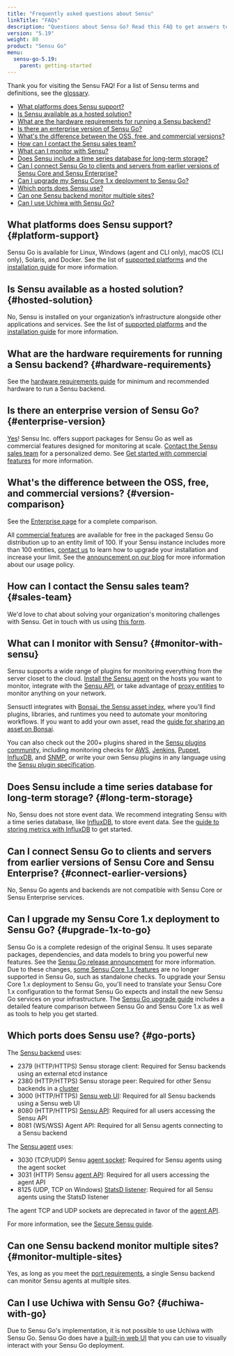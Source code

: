 ```yaml
---
title: "Frequently asked questions about Sensu"
linkTitle: "FAQs"
description: "Questions about Sensu Go? Read this FAQ to get answers to questions about what platforms Sensu supports and what you can monitor with Sensu."
version: "5.19"
weight: 80
product: "Sensu Go"
menu:
  sensu-go-5.19:
    parent: getting-started
---
```


Thank you for visiting the Sensu FAQ!
For a list of Sensu terms and definitions, see the [glossary][7].

- [What platforms does Sensu support?](#platform-support)
- [Is Sensu available as a hosted solution?](#hosted-solution)
- [What are the hardware requirements for running a Sensu backend?](#hardware-requirements)
- [Is there an enterprise version of Sensu Go?](#enterprise-version)
- [What's the difference between the OSS, free, and commercial versions?](#version-comparison)
- [How can I contact the Sensu sales team?](#sales-team)
- [What can I monitor with Sensu?](#monitor-with-sensu)
- [Does Sensu include a time series database for long-term storage?](#long-term-storage)
- [Can I connect Sensu Go to clients and servers from earlier versions of Sensu Core and Sensu Enterprise?](#connect-earlier-versions)
- [Can I upgrade my Sensu Core 1.x deployment to Sensu Go?](#upgrade-1x-to-go)
- [Which ports does Sensu use?](#go-ports)
- [Can one Sensu backend monitor multiple sites?](#monitor-multiple-sites)
- [Can I use Uchiwa with Sensu Go?](#uchiwa-with-go)


## What platforms does Sensu support? {#platform-support}

Sensu Go is available for Linux, Windows (agent and CLI only), macOS (CLI only), Solaris, and Docker.
See the list of [supported platforms][1] and the [installation guide][2] for more information.

## Is Sensu available as a hosted solution? {#hosted-solution}

No, Sensu is installed on your organization’s infrastructure alongside other applications and services.
See the list of [supported platforms][1] and the [installation guide][2] for more information.

## What are the hardware requirements for running a Sensu backend? {#hardware-requirements}

See the [hardware requirements guide][5] for minimum and recommended hardware to run a Sensu backend.

## Is there an enterprise version of Sensu Go? {#enterprise-version}

[Yes][31]! Sensu Inc. offers support packages for Sensu Go as well as commercial features designed for monitoring at scale.
[Contact the Sensu sales team][6] for a personalized demo.
See [Get started with commercial features][28] for more information.

## What's the difference between the OSS, free, and commercial versions? {#version-comparison}

See the [Enterprise page][30] for a complete comparison. 

All [commercial features][28] are available for free in the packaged Sensu Go distribution up to an entity limit of 100.
If your Sensu instance includes more than 100 entities, [contact us][36] to learn how to upgrade your installation and increase your limit.
See the [announcement on our blog][34] for more information about our usage policy.

## How can I contact the Sensu sales team? {#sales-team}

We'd love to chat about solving your organization's monitoring challenges with Sensu.
Get in touch with us using [this form][6].

## What can I monitor with Sensu? {#monitor-with-sensu}

Sensu supports a wide range of plugins for monitoring everything from the server closet to the cloud.
[Install the Sensu agent][8] on the hosts you want to monitor, integrate with the [Sensu API][9], or take advantage of [proxy entities][10] to monitor anything on your network.

Sensuctl integrates with [Bonsai, the Sensu asset index][32], where you’ll find plugins, libraries, and runtimes you need to automate your monitoring workflows.
If you want to add your own asset, read the [guide for sharing an asset on Bonsai][33].

You can also check out the 200+ plugins shared in the [Sensu plugins community][11], including monitoring checks for [AWS][13], [Jenkins][14], [Puppet][15], [InfluxDB][16], and [SNMP][17], or write your own Sensu plugins in any language using the [Sensu plugin specification][12].

## Does Sensu include a time series database for long-term storage? {#long-term-storage}

No, Sensu does not store event data.
We recommend integrating Sensu with a time series database, like [InfluxDB][19], to store event data.
See the [guide to storing metrics with InfluxDB][18] to get started.

## Can I connect Sensu Go to clients and servers from earlier versions of Sensu Core and Sensu Enterprise? {#connect-earlier-versions}

No, Sensu Go agents and backends are not compatible with Sensu Core or Sensu Enterprise services.

## Can I upgrade my Sensu Core 1.x deployment to Sensu Go? {#upgrade-1x-to-go}

Sensu Go is a complete redesign of the original Sensu.
It uses separate packages, dependencies, and data models to bring you powerful new features.
See the [Sensu Go release announcement][3] for more information.
Due to these changes, [some Sensu Core 1.x features][4] are no longer supported in Sensu Go, such as standalone checks.
To upgrade your Sensu Core 1.x deployment to Sensu Go, you'll need to translate your Sensu Core 1.x configuration to the format Sensu Go expects and install the new Sensu Go services on your infrastructure.
The [Sensu Go upgrade guide][4] includes a detailed feature comparison between Sensu Go and Sensu Core 1.x as well as tools to help you get started.

## Which ports does Sensu use? {#go-ports}

The [Sensu backend][25] uses:

- 2379 (HTTP/HTTPS) Sensu storage client: Required for Sensu backends using an external etcd instance
- 2380 (HTTP/HTTPS) Sensu storage peer: Required for other Sensu backends in a [cluster][27]
- 3000 (HTTP/HTTPS) [Sensu web UI][24]: Required for all Sensu backends using a Sensu web UI
- 8080 (HTTP/HTTPS) [Sensu API][9]: Required for all users accessing the Sensu API
- 8081 (WS/WSS) Agent API: Required for all Sensu agents connecting to a Sensu backend

The [Sensu agent][26] uses:

- 3030 (TCP/UDP) Sensu [agent socket][21]: Required for Sensu agents using the agent socket
- 3031 (HTTP) Sensu [agent API][21]: Required for all users accessing the agent API
- 8125 (UDP, TCP on Windows) [StatsD listener][23]: Required for all Sensu agents using the StatsD listener

The agent TCP and UDP sockets are deprecated in favor of the [agent API][21].

For more information, see the [Secure Sensu guide][20].

## Can one Sensu backend monitor multiple sites? {#monitor-multiple-sites}

Yes, as long as you meet the [port requirements][37], a single Sensu backend can monitor Sensu agents at multiple sites.

## Can I use Uchiwa with Sensu Go? {#uchiwa-with-go}

Due to Sensu Go's implementation, it is not possible to use Uchiwa with Sensu Go.
Sensu Go does have a [built-in web UI][29] that you can use to visually interact with your Sensu Go deployment.

[1]: ../../platforms/
[2]: ../../installation/install-sensu/
[3]: https://blog.sensu.io/sensu-go-is-here/
[4]: ../../installation/upgrade/#migrate-to-sensu-go-from-sensu-core-1-x
[5]: ../../installation/recommended-hardware/
[6]: https://sensu.io/sales/
[7]: ../../learn/glossary/
[8]: ../../installation/install-sensu#install-sensu-agents
[9]: ../../api/overview/
[10]: ../../reference/entities/#proxy-entities
[11]: https://github.com/sensu-plugins/
[12]: https://docs.sensu.io/plugins/1.0/reference/#the-sensu-plugin-specification
[13]: https://github.com/sensu-plugins/sensu-plugins-aws/
[14]: https://github.com/sensu-plugins/sensu-plugins-jenkins/
[15]: https://github.com/sensu-plugins/sensu-plugins-puppet/
[16]: https://github.com/sensu-plugins/sensu-plugins-influxdb/
[17]: https://github.com/sensu-plugins/sensu-plugins-snmp/
[18]: ../../guides/influx-db-metric-handler/
[19]: https://www.influxdata.com/
[20]: ../../guides/securing-sensu/
[21]: ../../reference/agent#create-monitoring-events-using-the-agent-api
[22]: ../../reference/agent/#using-the-http-socket
[23]: ../../reference/agent/#create-monitoring-events-using-the-statsd-listener
[24]: ../../web-ui/sign-in/
[25]: ../../reference/backend/
[26]: ../../reference/agent/
[27]: ../../guides/clustering/
[28]: ../../commercial/
[29]: ../../web-ui/sign-in/
[30]: https://sensu.io/enterprise/
[31]: https://blog.sensu.io/enterprise-features-in-sensu-go/
[32]: https://bonsai.sensu.io/
[33]: ../../reference/assets/#share-an-asset-on-bonsai
[34]: https://blog.sensu.io/one-year-of-sensu-go/
[36]: https://sensu.io/contact/
[37]: #go-ports


